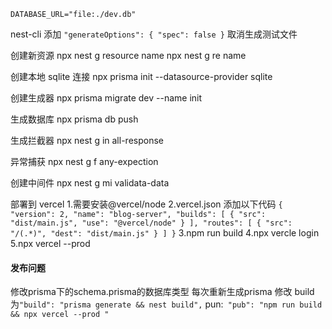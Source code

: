 <!--
 * @Author: L5250
 * @Description:
 * @Date: 2022-07-01 15:12:40
 * @LastEditors: L5250
 * @LastEditTime: 2022-07-13 17:32:13
-->

`DATABASE_URL="file:./dev.db"`

nest-cli 添加
`"generateOptions": { "spec": false }`
取消生成测试文件

创建新资源
npx nest g resource name
npx nest g re name

创建本地 sqlite 连接
npx prisma init --datasource-provider sqlite

创建生成器
npx prisma migrate dev --name init

生成数据库
npx prisma db push

生成拦截器
npx nest g in all-response

异常捕获
npx nest g f any-expection

创建中间件
npx nest g mi validata-data

部署到 vercel 1.需要安装@vercel/node
2.vercel.json 添加以下代码
`{ "version": 2, "name": "blog-server", "builds": [ { "src": "dist/main.js", "use": "@vercel/node" } ], "routes": [ { "src": "/(.*)", "dest": "dist/main.js" } ] }`
3.npm run build
4.npx vercle login
5.npx vercel --prod

#### 发布问题
修改prisma下的schema.prisma的数据库类型
每次重新生成prisma
修改 build 为`"build": "prisma generate && nest build",`
pun:` "pub": "npm run build && npx vercel --prod "`
